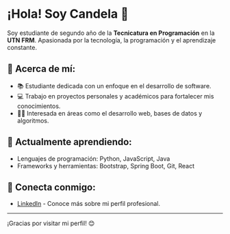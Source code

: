 # ¡Hola! Soy **Candela** 👋

Soy estudiante de segundo año de la **Tecnicatura en Programación** en la **UTN FRM**. Apasionada por la tecnología, la programación y el aprendizaje constante.

## 🚀 **Acerca de mí:**
- 📚 Estudiante dedicada con un enfoque en el desarrollo de software.
- 💻 Trabajo en proyectos personales y académicos para fortalecer mis conocimientos.
- 👩‍💻 Interesada en áreas como el desarrollo web, bases de datos y algoritmos.

## 🌱 **Actualmente aprendiendo:**
- Lenguajes de programación: Python, JavaScript, Java
- Frameworks y herramientas: Bootstrap, Spring Boot, Git, React

## 🔗 **Conecta conmigo:**
- [LinkedIn](https://www.linkedin.com/in/candela-puerta-42491517a/) - Conoce más sobre mi perfil profesional.

---

¡Gracias por visitar mi perfil! 😊

